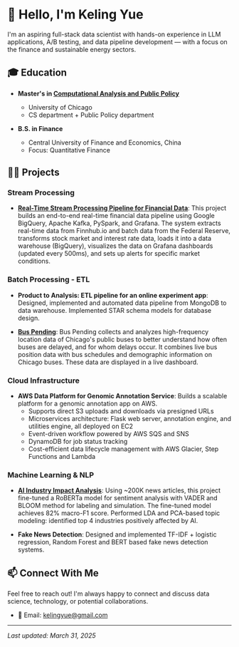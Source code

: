 # 👋 Hello, I'm Keling Yue

I'm an aspiring full-stack data scientist with hands-on experience in LLM applications, A/B testing, and data pipeline development — with a focus on the finance and sustainable energy sectors.

## 🎓 Education

- **Master's in [Computational Analysis and Public Policy](https://capp.uchicago.edu/)**

  - University of Chicago
  - CS department + Public Policy department

- **B.S. in Finance**

  - Central University of Finance and Economics, China
  - Focus: Quantitative Finance

## 👩‍💻 Projects

### Stream Processing

- **[Real-Time Stream Processing Pipeline for Financial Data](https://github.com/keling888/finnhub_stream)**: This project builds an end-to-end real-time financial data pipeline using Google BigQuery, Apache Kafka, PySpark, and Grafana. The system extracts real-time data from Finnhub.io and batch data from the Federal Reserve, transforms stock market and interest rate data, loads it into a data warehouse (BigQuery), visualizes the data on Grafana dashboards (updated every 500ms), and sets up alerts for specific market conditions.

### Batch Processing - ETL

- **Product to Analysis: ETL pipeline for an online experiment app**: Designed, implemented and automated data pipeline from MongoDB to data warehouse. Implemented STAR schema models for database design.

- **[Bus Pending](https://github.com/uchicago-mscapp-projects/bus_pending)**: Bus Pending collects and analyzes high-frequency location data of Chicago's public buses to better understand how often buses are delayed, and for whom delays occur. It combines live bus position data with bus schedules and demographic information on Chicago buses. These data are displayed in a live dashboard.

### Cloud Infrastructure

- **AWS Data Platform for Genomic Annotation Service**: Builds a scalable platform for a genomic annotation app on AWS.
  - Supports direct S3 uploads and downloads via presigned URLs
  - Microservices architecture: Flask web server, annotation engine, and utilities engine, all deployed on EC2
  - Event-driven workflow powered by AWS SQS and SNS
  - DynamoDB for job status tracking
  - Cost-efficient data lifecycle management with AWS Glacier, Step Functions and Lambda

### Machine Learning & NLP

- **[AI Industry Impact Analysis](https://github.com/keling888/nlp_news)**: Using ~200K news articles, this project fine-tuned a RoBERTa model for sentiment analysis with VADER and BLOOM method for labeling and simulation. The fine-tuned model achieves 82% macro-F1 score. Performed LDA and PCA-based topic modeling: identified top 4 industries positively affected by AI.

- **Fake News Detection**: Designed and implemented TF-IDF + logistic regression, Random Forest and BERT based fake news detection systems.

## 📫 Connect With Me

Feel free to reach out! I'm always happy to connect and discuss data science, technology, or potential collaborations.

- 📧 Email: kelingyue@gmail.com

______________________________________________________________________

*Last updated: March 31, 2025*
